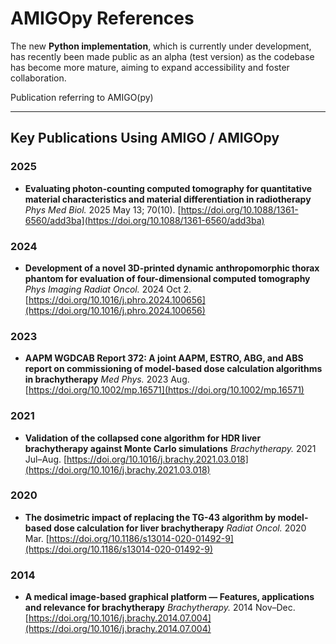 # AMIGOpy References

The new **Python implementation**, which is currently under development, has recently been made public as an alpha (test version) as the codebase has become more mature, aiming to expand accessibility and foster collaboration.

Publication referring to AMIGO(py)

---

## Key Publications Using AMIGO / AMIGOpy

### 2025

* **Evaluating photon-counting computed tomography for quantitative material characteristics and material differentiation in radiotherapy**
  *Phys Med Biol.* 2025 May 13; 70(10).
  [https://doi.org/10.1088/1361-6560/add3ba](https://doi.org/10.1088/1361-6560/add3ba)

### 2024

* **Development of a novel 3D-printed dynamic anthropomorphic thorax phantom for evaluation of four-dimensional computed tomography**
  *Phys Imaging Radiat Oncol.* 2024 Oct 2.
  [https://doi.org/10.1016/j.phro.2024.100656](https://doi.org/10.1016/j.phro.2024.100656)

### 2023

* **AAPM WGDCAB Report 372: A joint AAPM, ESTRO, ABG, and ABS report on commissioning of model-based dose calculation algorithms in brachytherapy**
  *Med Phys.* 2023 Aug.
  [https://doi.org/10.1002/mp.16571](https://doi.org/10.1002/mp.16571)

### 2021

* **Validation of the collapsed cone algorithm for HDR liver brachytherapy against Monte Carlo simulations**
  *Brachytherapy.* 2021 Jul–Aug.
  [https://doi.org/10.1016/j.brachy.2021.03.018](https://doi.org/10.1016/j.brachy.2021.03.018)

### 2020

* **The dosimetric impact of replacing the TG-43 algorithm by model-based dose calculation for liver brachytherapy**
  *Radiat Oncol.* 2020 Mar.
  [https://doi.org/10.1186/s13014-020-01492-9](https://doi.org/10.1186/s13014-020-01492-9)

### 2014

* **A medical image-based graphical platform — Features, applications and relevance for brachytherapy**
  *Brachytherapy.* 2014 Nov–Dec.
  [https://doi.org/10.1016/j.brachy.2014.07.004](https://doi.org/10.1016/j.brachy.2014.07.004)

